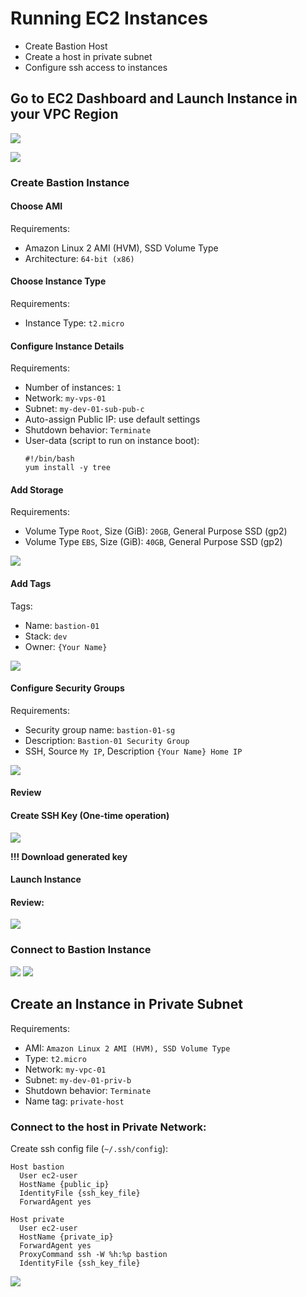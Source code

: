 # Running EC2 Instances

- Create Bastion Host
- Create a host in private subnet
- Configure ssh access to instances
## Go to EC2 Dashboard and Launch Instance in your VPC Region

![](images/ec2-console.jpg)

![](images/aws-ec2-create.jpg)


### Create Bastion Instance 

#### Choose AMI

Requirements:
- Amazon Linux 2 AMI (HVM), SSD Volume Type 
- Architecture: `64-bit (x86)`

#### Choose Instance Type

Requirements:
- Instance Type: `t2.micro`

#### Configure Instance Details

Requirements:
- Number of instances: `1`
- Network: `my-vps-01`
- Subnet: `my-dev-01-sub-pub-c`
- Auto-assign Public IP: use default settings
- Shutdown behavior: `Terminate`
- User-data (script to run on instance boot): 
    ```
    #!/bin/bash
    yum install -y tree
    ```

#### Add Storage

Requirements:
- Volume Type `Root`, Size (GiB): `20GB`, General Purpose SSD (gp2)
- Volume Type `EBS`, Size (GiB): `40GB`, General Purpose SSD (gp2)

![](images/aws-ec2-create-disk.jpg)

#### Add Tags

Tags:
- Name: `bastion-01`
- Stack: `dev`
- Owner: `{Your Name}`

![](images/aws-ec2-create-tags.jpg)


#### Configure Security Groups

Requirements:
- Security group name: `bastion-01-sg`
- Description: `Bastion-01 Security Group`
- SSH, Source `My IP`, Description `{Your Name} Home IP`

![](images/aws-ec2-create-sg.jpg)

#### Review

#### Create SSH Key (One-time operation)

![](images/aws-ec2-create-ssh.jpg)

**!!! Download generated key**

#### Launch Instance

#### Review:

![](images/aws-ec2-created.jpg)


### Connect to Bastion Instance

![](images/aws-ec2-created-2.jpg)
![](images/aws-ec2-connect.jpg)

## Create an Instance in Private Subnet

Requirements:

- AMI: `Amazon Linux 2 AMI (HVM), SSD Volume Type`
- Type: `t2.micro`
- Network: `my-vpc-01`
- Subnet: `my-dev-01-priv-b`
- Shutdown behavior: `Terminate`
- Name tag: `private-host`

### Connect to the host in Private Network:

Create ssh config file (`~/.ssh/config`):
```
Host bastion
  User ec2-user
  HostName {public_ip}
  IdentityFile {ssh_key_file}
  ForwardAgent yes

Host private
  User ec2-user
  HostName {private_ip}
  ForwardAgent yes
  ProxyCommand ssh -W %h:%p bastion
  IdentityFile {ssh_key_file}
```

![](images/ssh-ec2-1-2.jpg)
